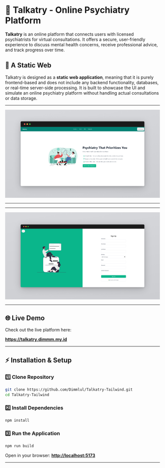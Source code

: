 # 🧠 Talkatry - Online Psychiatry Platform

**Talkatry** is an online platform that connects users with licensed psychiatrists for virtual consultations. It offers a secure, user-friendly experience to discuss mental health concerns, receive professional advice, and track progress over time.

## 📌 A Static Web

Talkatry is designed as a **static web application**, meaning that it is purely frontend-based and does not include any backend functionality, databases, or real-time server-side processing. It is built to showcase the UI and simulate an online psychiatry platform without handling actual consultations or data storage.

---

![Talkatry Banner](/img/talkatrylanding.png)

---

---

![Talkatry Banner](/img/talkatrysignup.png)

---

## 🌐 Live Demo

Check out the live platform here:

**https://talkatry.dimmm.my.id**

---

## ⚡ Installation & Setup

### **1️⃣ Clone Repository**

```sh
git clone https://github.com/Dimmlul/Talkatry-Tailwind.git
cd Talkatry-Tailwind
```

### **2️⃣ Install Dependencies**

```sh
npm install
```

### **3️⃣ Run the Application**

```sh
npm run build
```

Open in your browser: **[http://localhost:5173](http://localhost:5173)**

---
